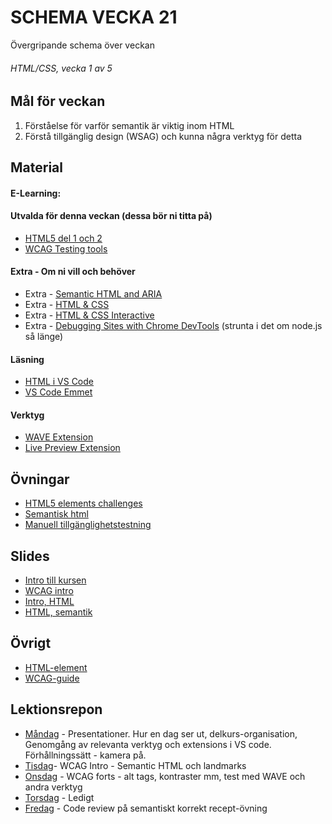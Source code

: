 # SCHEMA VECKA 21
Övergripande schema över veckan

###### HTML/CSS, vecka 1 av 5

## Mål för veckan
1. Förståelse för varför semantik är viktig inom HTML
2. Förstå tillgänglig design (WSAG) och kunna några verktyg för detta

## Material
#### E-Learning:

#### Utvalda för denna veckan (dessa bör ni titta på)
* [HTML5 del 1 och 2](https://app.pluralsight.com/library/courses/html-5-css-3-overview-tag-attribute-selector-additions/table-of-contents)
* [WCAG Testing tools](https://app.pluralsight.com/ilx/video-courses/92e5a2e9-02ba-44d3-80f7-7992e6d9512d/d4c9e95a-c0cc-4120-8c4e-84442e451a7d/81c79172-91fe-46fe-818e-dbb37cc7045b)

#### Extra - Om ni vill och behöver
* Extra - [Semantic HTML and ARIA](https://app.pluralsight.com/ilx/video-courses/8931e14f-58e5-4a59-b8c1-d8d1ddfd3ba8/00be1ca4-1cca-49d0-bd19-2cd6931f9ebb/464cb8e3-200d-49c5-b3ee-76051dfeb428)
* Extra - [HTML & CSS](https://app.pluralsight.com/paths/skill/html-and-css)
* Extra - [HTML & CSS Interactive](https://app.pluralsight.com/library/courses/html-css-basic-website/table-of-contents)
* Extra - [Debugging Sites with Chrome DevTools](https://app.pluralsight.com/library/courses/chrome-developer-tools-debugging-sites/table-of-contents) (strunta i det om node.js så länge)

#### Läsning
* [HTML i VS Code](https://code.visualstudio.com/Docs/languages/html)
* [VS Code Emmet](https://code.visualstudio.com/docs/editor/emmet)

#### Verktyg
* [WAVE Extension](https://wave.webaim.org/extension/)
* [Live Preview Extension](https://marketplace.visualstudio.com/items?itemName=ms-vscode.live-server)

## Övningar
* [HTML5 elements challenges](https://app.pluralsight.com/ilx/video-courses/fac15700-fb03-4c72-b291-efdb54933a8e/4587d9b6-badd-43dd-87a2-2b04df9258f6/9cf34da2-a2b0-4c61-8136-5edc75928667)
* [Semantisk html](https://github.com/Lexicon-frontend-2024-2025/hobby-html--vning/blob/main/README.md)
* [Manuell tillgänglighetstestning](https://github.com/Lexicon-frontend-2024-2025/uppgift-tillg-nglighetsgranskning/blob/main/README.md)

## Slides
* [Intro till kursen](https://docs.google.com/presentation/d/1tsH95pL3ailFghCljPgBz0IiEmjFP4BSwFan8s9vjvA/edit?usp=sharing)
* [WCAG intro](https://docs.google.com/presentation/d/1vkvjU1Dh9a8AfTJC5YSOhZVCZM5bviWRciYV3ZQtLyg/edit?usp=sharing)
* [Intro, HTML](https://docs.google.com/presentation/d/1c8aKRb-ZdfwApzSCnjhKsL3kFGmIdqBJgBV_1OaJrtI/edit#slide=id.g5fd0d48a39_2_73)
* [HTML, semantik](https://docs.google.com/presentation/d/16vpZzGOtxvnCnzxhiaQdw9CLjBGFW8laZAAIyTSuUG4/edit?usp=sharing)

## Övrigt
* [HTML-element](https://github.com/Lexicon-frontend-2025/html-cheatsheet)
* [WCAG-guide](https://github.com/Lexicon-frontend-2025/wcag-cheatsheet)

## Lektionsrepon
* [Måndag]() - Presentationer. Hur en dag ser ut, delkurs-organisation, Genomgång av relevanta verktyg och extensions i VS code. Förhållningssätt - kamera på.
* [Tisdag]()- WCAG Intro - Semantic HTML och landmarks
* [Onsdag]() - WCAG forts - alt tags, kontraster mm, test med WAVE och andra verktyg
* [Torsdag]() - Ledigt
* [Fredag]() - Code review på semantiskt korrekt recept-övning
